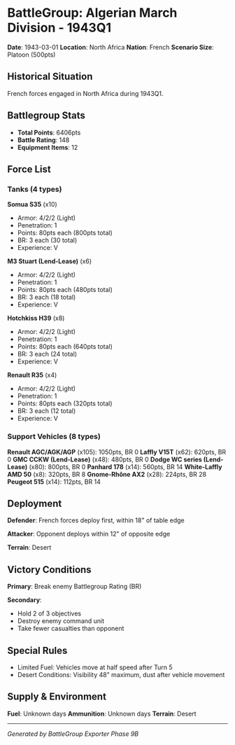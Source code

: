 # BattleGroup: Algerian March Division - 1943Q1

**Date**: 1943-03-01
**Location**: North Africa
**Nation**: French
**Scenario Size**: Platoon (500pts)

## Historical Situation

French forces engaged in North Africa during 1943Q1.

## Battlegroup Stats

- **Total Points**: 6406pts
- **Battle Rating**: 148
- **Equipment Items**: 12

## Force List

### Tanks (4 types)

**Somua S35** (x10)
- Armor: 4/2/2 (Light)
- Penetration: 1
- Points: 80pts each (800pts total)
- BR: 3 each (30 total)
- Experience: V

**M3 Stuart (Lend-Lease)** (x6)
- Armor: 4/2/2 (Light)
- Penetration: 1
- Points: 80pts each (480pts total)
- BR: 3 each (18 total)
- Experience: V

**Hotchkiss H39** (x8)
- Armor: 4/2/2 (Light)
- Penetration: 1
- Points: 80pts each (640pts total)
- BR: 3 each (24 total)
- Experience: V

**Renault R35** (x4)
- Armor: 4/2/2 (Light)
- Penetration: 1
- Points: 80pts each (320pts total)
- BR: 3 each (12 total)
- Experience: V

### Support Vehicles (8 types)

**Renault AGC/AGK/AGP** (x105): 1050pts, BR 0
**Laffly V15T** (x62): 620pts, BR 0
**GMC CCKW (Lend-Lease)** (x48): 480pts, BR 0
**Dodge WC series (Lend-Lease)** (x80): 800pts, BR 0
**Panhard 178** (x14): 560pts, BR 14
**White-Laffly AMD 50** (x8): 320pts, BR 8
**Gnome-Rhône AX2** (x28): 224pts, BR 28
**Peugeot 515** (x14): 112pts, BR 14

## Deployment

**Defender**: French forces deploy first, within 18" of table edge

**Attacker**: Opponent deploys within 12" of opposite edge

**Terrain**: Desert

## Victory Conditions

**Primary**: Break enemy Battlegroup Rating (BR)

**Secondary**:
- Hold 2 of 3 objectives
- Destroy enemy command unit
- Take fewer casualties than opponent

## Special Rules

- Limited Fuel: Vehicles move at half speed after Turn 5
- Desert Conditions: Visibility 48" maximum, dust after vehicle movement

## Supply & Environment

**Fuel**: Unknown days
**Ammunition**: Unknown days
**Terrain**: Desert

---

*Generated by BattleGroup Exporter Phase 9B*
